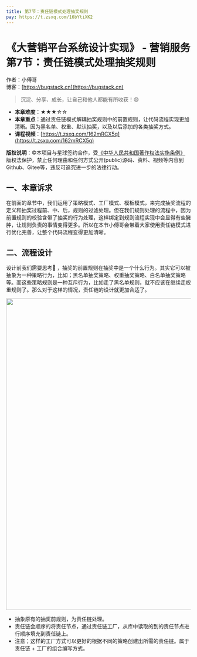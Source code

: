 ```yaml
---
title: 第7节：责任链模式处理抽奖规则
pay: https://t.zsxq.com/16bYtiXK2
---
```


# 《大营销平台系统设计实现》 - 营销服务 第7节：责任链模式处理抽奖规则

作者：小傅哥
<br/>博客：[https://bugstack.cn](https://bugstack.cn)

>沉淀、分享、成长，让自己和他人都能有所收获！😄

- **本章难度**：★★★☆☆
- **本章重点**：通过责任链模式解耦抽奖规则中的前置规则，让代码流程实现更加清晰。因为黑名单、权重、默认抽奖，以及以后添加的各类抽奖方式。
- **课程视频**：[https://t.zsxq.com/162mRCX5q](https://t.zsxq.com/162mRCX5q)

**版权说明**：©本项目与星球签约合作，受[《中华人民共和国著作权法实施条例》](http://www.gov.cn/zhengce/2020-12/26/content_5573623.htm) 版权法保护，禁止任何理由和任何方式公开(public)源码、资料、视频等内容到Github、Gitee等，违反可追究进一步的法律行动。

## 一、本章诉求

在前面的章节中，我们运用了策略模式、工厂模式、模板模式，来完成抽奖流程的定义和抽奖过程前、中、后，规则的过滤处理。但在我们规则处理的流程中，因为前置规则的校验含带了抽奖的行为处理，这样绑定到规则流程实现中会显得有些臃肿，让规则负责的事情变得更多。所以在本节小傅哥会带着大家使用责任链模式进行优化完善，让整个代码流程变得更加清晰。

## 二、流程设计

设计前我们需要思考🤔 ，抽奖的前置规则在抽奖中是一个什么行为。其实它可以被抽象为一种策略行为，比如；黑名单抽奖策略、权重抽奖策略、白名单抽奖策略等。而这些策略规则是一种互斥行为，比如走了黑名单规则，就不应该在继续走权重规则了。那么对于这样的情况，责任链的设计就更加合适了。

<div align="center">
    <img src="https://bugstack.cn/images/article/project/big-market/big-market-09-01.png" width="850px">
</div>

- 抽象原有的抽奖前规则，为责任链处理。
- 责任链会顺序的将责任节点，通过责任链工厂，从库中读取的到的责任节点进行顺序填充到责任链上。
- 注意；这样的工厂方式可以更好的根据不同的策略创建出所需的责任链。属于责任链 + 工厂的组合编写方式。
